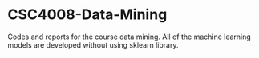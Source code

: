 # CSC4008-Data-Mining
Codes and reports for the course data mining.
All of the machine learning models are developed without using sklearn library.
